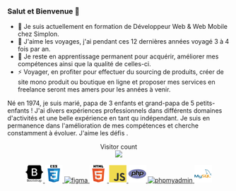 ### Salut et Bienvenue 👋
- 🌱 Je suis actuellement en formation de Développeur Web & Web Mobile chez Simplon.
- 🌱 J'aime les voyages, j'ai pendant ces 12 dernières années voyagé 3 à 4 fois par an.
- 👯 Je reste en apprentissage permanent pour acquérir, améliorer mes compétences ainsi que la qualité de celles-ci.
- ⚡ Voyager, en profiter pour effectuer du sourcing de produits, créer de site mono produit ou boutique en ligne et proposer mes services en freelance seront mes amers pour les années à venir.

Né en 1974, je suis marié, papa de 3 enfants et grand-papa de 5 petits-enfants ! 
J'ai divers expériences professionnels dans différents domaines d'activités et une belle expérience en tant qu indépendant.
Je suis en permanence dans l'amélioration de mes compétences et cherche constamment à évoluer.
J'aime les défis .


<p align="center"> 
  Visitor count<br>
  <img src="https://profile-counter.glitch.me/Gregory-Druelle/count.svg" />
</p>

<p align="center">
  <a href="https://getbootstrap.com/" target="_blank" rel="noreferrer">
    <img src="https://raw.githubusercontent.com/devicons/devicon/master/icons/bootstrap/bootstrap-plain-wordmark.svg" alt="bootstrap" width="40" height="40"/>
  </a>
  <a href="https://www.w3schools.com/css/" target="_blank" rel="noreferrer">
    <img src="https://raw.githubusercontent.com/devicons/devicon/master/icons/css3/css3-original-wordmark.svg" alt="css3" width="40" height="40"/>
  </a>
  <a href="https://www.figma.com/" target="_blank" rel="noreferrer">
    <img src="https://www.vectorlogo.zone/logos/figma/figma-icon.svg" alt="figma" width="40" height="40"/>
  </a>
  <a href="https://www.w3.org/html/" target="_blank" rel="noreferrer">
    <img src="https://raw.githubusercontent.com/devicons/devicon/master/icons/html5/html5-original-wordmark.svg" alt="html5" width="40" height="40"/>
  </a>
  <a href="https://developer.mozilla.org/en-US/docs/Web/JavaScript" target="_blank" rel="noreferrer">
    <img src="https://raw.githubusercontent.com/devicons/devicon/master/icons/javascript/javascript-original.svg" alt="javascript" width="40" height="40"/>
  </a>
  <a href="https://www.php.net/" target="_blank" rel="noreferrer">
    <img src="https://raw.githubusercontent.com/devicons/devicon/master/icons/php/php-original.svg" alt="php" width="40" height="40"/>
  </a>
  <a href="https://www.phpmyadmin.net/" target="_blank" rel="noreferrer">
    <img src="https://www.phpmyadmin.net/static/images/logo.png?067b638aa2a2" alt="phpmyadmin" width="40" height="40"/>
  </a>
  <a href="https://www.php.net/manual/en/book.mysql.php" target="_blank" rel="noreferrer">
    <img src="https://raw.githubusercontent.com/devicons/devicon/master/icons/mysql/mysql-original-wordmark.svg" alt="phpmysql" width="40" height="40"/>
  </a>
</p>
<br>




<!--
**Gregory-Druelle/Gregory-Druelle** is a ✨ _special_ ✨ repository because its `README.md` (this file) appears on your GitHub profile.

Here are some ideas to get you started:

- 🔭 I’m currently working on ...
- 🌱 I’m currently learning ...
- 👯 I’m looking to collaborate on ...
- 🤔 I’m looking for help with ...
- 💬 Ask me about ...
- 📫 How to reach me: ...
- 😄 Pronouns: ...
- ⚡ Fun fact: ...
-->
